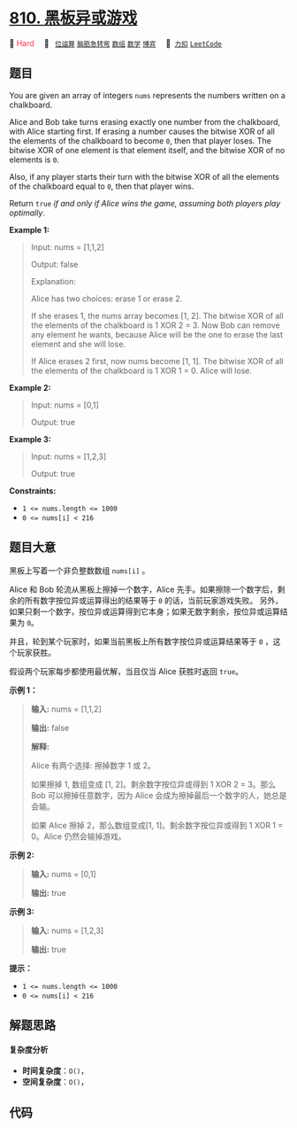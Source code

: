 # [810. 黑板异或游戏](https://2xiao.github.io/leetcode-js/problem/0810.html)

🔴 <font color=#ff334b>Hard</font>&emsp; 🔖&ensp; [`位运算`](/tag/bit-manipulation.md) [`脑筋急转弯`](/tag/brainteaser.md) [`数组`](/tag/array.md) [`数学`](/tag/math.md) [`博弈`](/tag/game-theory.md)&emsp; 🔗&ensp;[`力扣`](https://leetcode.cn/problems/chalkboard-xor-game) [`LeetCode`](https://leetcode.com/problems/chalkboard-xor-game)

## 题目

You are given an array of integers `nums` represents the numbers written on a
chalkboard.

Alice and Bob take turns erasing exactly one number from the chalkboard, with
Alice starting first. If erasing a number causes the bitwise XOR of all the
elements of the chalkboard to become `0`, then that player loses. The bitwise
XOR of one element is that element itself, and the bitwise XOR of no elements
is `0`.

Also, if any player starts their turn with the bitwise XOR of all the elements
of the chalkboard equal to `0`, then that player wins.

Return `true` _if and only if Alice wins the game, assuming both players play
optimally_.



**Example 1:**

> Input: nums = [1,1,2]
> 
> Output: false
> 
> Explanation: 
> 
> Alice has two choices: erase 1 or erase 2. 
> 
> If she erases 1, the nums array becomes [1, 2]. The bitwise XOR of all the elements of the chalkboard is 1 XOR 2 = 3. Now Bob can remove any element he wants, because Alice will be the one to erase the last element and she will lose. 
> 
> If Alice erases 2 first, now nums become [1, 1]. The bitwise XOR of all the elements of the chalkboard is 1 XOR 1 = 0. Alice will lose.

**Example 2:**

> Input: nums = [0,1]
> 
> Output: true

**Example 3:**

> Input: nums = [1,2,3]
> 
> Output: true

**Constraints:**

  * `1 <= nums.length <= 1000`
  * `0 <= nums[i] < 216`


## 题目大意

黑板上写着一个非负整数数组 `nums[i]` 。

Alice 和 Bob 轮流从黑板上擦掉一个数字，Alice 先手。如果擦除一个数字后，剩余的所有数字按位异或运算得出的结果等于 `0`
的话，当前玩家游戏失败。 另外，如果只剩一个数字，按位异或运算得到它本身；如果无数字剩余，按位异或运算结果为 `0`。

并且，轮到某个玩家时，如果当前黑板上所有数字按位异或运算结果等于 `0` ，这个玩家获胜。

假设两个玩家每步都使用最优解，当且仅当 Alice 获胜时返回 `true`。



**示例 1：**

> 
> 
> 
> 
> 
> **输入:** nums = [1,1,2]
> 
> **输出:** false
> 
> **解释:** 
> 
> Alice 有两个选择: 擦掉数字 1 或 2。
> 
> 如果擦掉 1, 数组变成 [1, 2]。剩余数字按位异或得到 1 XOR 2 = 3。那么 Bob 可以擦掉任意数字，因为 Alice 会成为擦掉最后一个数字的人，她总是会输。
> 
> 如果 Alice 擦掉 2，那么数组变成[1, 1]。剩余数字按位异或得到 1 XOR 1 = 0。Alice 仍然会输掉游戏。
> 
> 

**示例 2:**

> 
> 
> 
> 
> 
> **输入:** nums = [0,1]
> 
> **输出:** true
> 
> 

**示例 3:**

> 
> 
> 
> 
> 
> **输入:** nums = [1,2,3]
> 
> **输出:** true
> 
> 



**提示：**

  * `1 <= nums.length <= 1000`
  * `0 <= nums[i] < 216`


## 解题思路

#### 复杂度分析

- **时间复杂度**：`O()`，
- **空间复杂度**：`O()`，

## 代码

```javascript

```